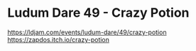 # Ludum Dare 49 - Crazy Potion

https://ldjam.com/events/ludum-dare/49/crazy-potion
https://zapdos.itch.io/crazy-potion
